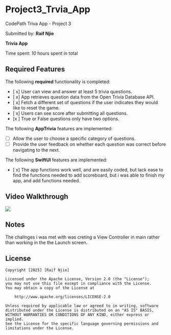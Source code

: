 # Project3_Trvia_App
CodePath Triva App - Project 3 

Submitted by: **Raif Njie**

**Trivia App**

Time spent: *10* hours spent in total

## Required Features

The following **required** functionality is completed:

- [ x] User can view and answer at least 5 trivia questions.
- [ x] App retrieves question data from the Open Trivia Database API.
- [ x] Fetch a different set of questions if the user indicates they would like to reset the game.
- [ x] Users can see score after submitting all questions.
- [x ] True or False questions only have two options.


The following **AppTrivia** features are implemented:

  
- [ ] Allow the user to choose a specific category of questions.
- [ ] Provide the user feedback on whether each question was correct before navigating to the next.

The following **SwiftUI** features are implemented:

- [ x] The app functions work well, and are easily coded, but lack ease to find the functions needed to add scoreboard, but i was able to finish my app, and add functions needed.

## Video Walkthrough

<div>
    <a href="https://www.loom.com/share/07df27c5bed043acaf7d98510d457566">
    </a>
    <a href="https://www.loom.com/share/07df27c5bed043acaf7d98510d457566">
      <img style="max-width:300px;" src="https://cdn.loom.com/sessions/thumbnails/07df27c5bed043acaf7d98510d457566-ec61fa0c125de5ad-full-play.gif">
    </a>
  </div>

## Notes
The challnges i was met with was creting a View Controller in main rather than working in the the Launch screen. 

## License

    Copyright [2025] [Raif Njie]

    Licensed under the Apache License, Version 2.0 (the "License");
    you may not use this file except in compliance with the License.
    You may obtain a copy of the License at

        http://www.apache.org/licenses/LICENSE-2.0

    Unless required by applicable law or agreed to in writing, software
    distributed under the License is distributed on an "AS IS" BASIS,
    WITHOUT WARRANTIES OR CONDITIONS OF ANY KIND, either express or implied.
    See the License for the specific language governing permissions and
    limitations under the License.
